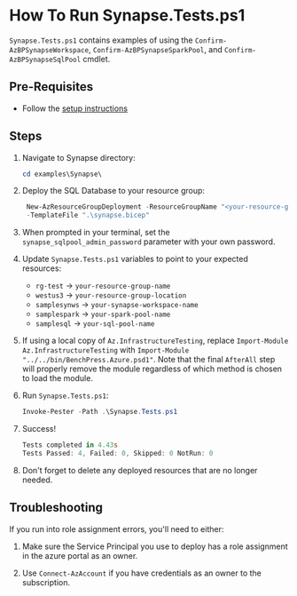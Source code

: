 # How To Run Synapse.Tests.ps1

`Synapse.Tests.ps1` contains examples of using the `Confirm-AzBPSynapseWorkspace`, `Confirm-AzBPSynapseSparkPool`,
and `Confirm-AzBPSynapseSqlPool` cmdlet.

## Pre-Requisites

- Follow the [setup instructions](../README.md)

## Steps

1. Navigate to Synapse directory:

   ```Powershell
   cd examples\Synapse\
   ```

1. Deploy the SQL Database to your resource group:

   ```Powershell
    New-AzResourceGroupDeployment -ResourceGroupName "<your-resource-group-name>"`
    -TemplateFile ".\synapse.bicep"
   ```

1. When prompted in your terminal, set the `synapse_sqlpool_admin_password` parameter with your own password.

1. Update `Synapse.Tests.ps1` variables to point to your expected resources:

   - `rg-test`     -> `your-resource-group-name`
   - `westus3`     -> `your-resource-group-location`
   - `samplesynws` -> `your-synapse-workspace-name`
   - `samplespark` -> `your-spark-pool-name`
   - `samplesql`   -> `your-sql-pool-name`

1. If using a local copy of `Az.InfrastructureTesting`, replace `Import-Module Az.InfrastructureTesting` with
`Import-Module "../../bin/BenchPress.Azure.psd1"`. Note that the final `AfterAll` step will properly remove the module
regardless of which method is chosen to load the module.

1. Run `Synapse.Tests.ps1`:

   ```Powershell
   Invoke-Pester -Path .\Synapse.Tests.ps1
   ```

1. Success!

   ```Powershell
   Tests completed in 4.43s
   Tests Passed: 4, Failed: 0, Skipped: 0 NotRun: 0
   ```

1. Don't forget to delete any deployed resources that are no longer needed.

## Troubleshooting

If you run into role assignment errors, you'll need to either:

1. Make sure the Service Principal you use to deploy has a role assignment in the azure portal as an owner.

1. Use `Connect-AzAccount` if you have credentials as an owner to the subscription.
